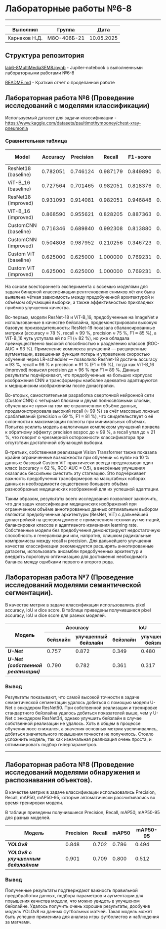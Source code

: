 # Лабораторные работы №6-8

------------------------------------------------
|  Выполнил    |    Группа       | Дата        |
|--------------|-----------------|-------------|
| Карнаков Н.Д.|    М8О-406Б-21  |   10.05.2025|

## Структура репозитория

[lab6-8MultiMediaSEM8.ipynb](lab6-8MultiMediaSEM8.ipynb) - Jupiter-notebook с выполненными лабораторными работами №6-8 

[README.md](README.md) - Краткий отчет о проделанной работе

## Лабораторная работа №6 (Проведение исследований с моделями классификации)

Используемый датасет для задачи классификации - https://www.kaggle.com/datasets/paultimothymooney/chest-xray-pneumonia

### Сравнительная таблица 

| Model                              | Accuracy  | Precision | Recall   | F1-score | ROC-AUC  | PR-AUC   |
| ---------------------------------- | --------- | --------- | -------- | -------- | -------- | -------- |
| ResNet18 (baseline)                | 0.782051  | 0.746124  | 0.987179 | 0.849890 | 0.944587 | 0.959907 |
| ViT-B_16 (baseline)                | 0.727564  | 0.701465  | 0.982051 | 0.818376 | 0.932807 | 0.958099 |
| ResNet18 (improved)                | 0.931093  | 0.914081  | 0.982051 | 0.946848 | 0.975093 | 0.983458 |
| ViT-B_16 (improved)                | 0.868590  | 0.955621  | 0.828205 | 0.887363 | 0.960618 | 0.973207 |
| CustomCNN (baseline)               | 0.716346  | 0.689840  | 0.992308 | 0.813880 | 0.843809 | 0.854794 |
| CustomCNN (improved)               | 0.504808  | 0.987952  | 0.210256 | 0.346723 | 0.898619 | 0.933004 |
| Custom ViT (baseline)              | 0.625000  | 0.625000  | 1.000000 | 0.769231 | 0.500000 | 0.625000 |
| Custom ViT (improved)              | 0.625000  | 0.625000  | 1.000000 | 0.769231 | 0.500000 | 0.625000 |

На основе всестороннего эксперимента с восемью моделями для задачи бинарной классификации рентгеновских снимков лёгких была выявлена чёткая зависимость между предобученной архитектурой и объёмом обучающей выборки, а также эффективностью прикладных приёмов улучшения качества.

Во-первых, модели ResNet-18 и ViT-B_16, предобученные на ImageNet и использованные в качестве бейзлайна, продемонстрировали высокую базовую производительность: ResNet-18 показала сбалансированные метрики (accuracy ≈ 78 %, recall ≈ 99 %, precision ≈ 75 %, F1 ≈ 85 %), а ViT-B_16 чуть уступала ей по F1 (≈ 82 %), но уже обладала преимущественно высокой способностью к разделению классов (ROC-AUC ≈ 93 %). Применение комплекса улучшений — расширенные аугментации, взвешенная функция потерь и управление скоростью обучения через LR-scheduler — позволило ResNet-18 достичь accuracy ≈ 93 %, recall ≈ 98 % и precision ≈ 91 % (F1 ≈ 95 %), тогда как ViT-B_16 (improved) повысил precision до ≈ 96 % при F1 ≈ 89 %. Данные результаты подчёркивают, что предобученные на больших корпусах изображения CNN и трансформеры наиболее адекватно адаптируются к медицинским изображениям после донастройки.

Во-вторых, самостоятельная разработка сверточной нейронной сети (CustomCNN) с четырьмя блоками и двумя полносвязными слоями, обученная «с нуля» на том же ограниченном объёме данных, продемонстрировала высокий recall (≈ 99 %) за счёт массовых ложных срабатываний (precision ≈ 69 %, F1 ≈ 81 %), что свидетельствует о её склонности к максимизации полноты при минимальных объёмах. Попытка усилить модель аналогичным комплексом улучшений привела к обратному эффекту: precision возрос до ≈ 99 %, а recall упал до ≈ 21 %, что говорит о чрезмерной осторожности классификатора при отсутствии достаточной обучающей выборки.

В-третьих, собственная реализация Vision Transformer также показала крайне ограниченные возможности при обучении «с нуля» на 10 % данных: базовый Custom ViT практически всегда предсказывал один класс (accuracy ≈ 62 %, ROC-AUC = 0.5), а внесённые улучшения оказались бессильны сместить эту стагнацию. Это подчёркивает важность предобучения трансформеров на масштабных наборах данных и необходимости существенно большего объёма разнообразных медицинских изображений для их успешной адаптации.

Таким образом, результаты всего исследования позволяют заключить, что для задач классификации медицинских изображений при ограниченном объёме аннотированных данных оптимальным выбором являются предобученные архитектуры (ResNet, ViT) с дальнейшей донастройкой на целевом домене с применением техники аугментаций, балансировки классов и адаптивного изменения learning rate. Собственные модели без предобучения демонстрируют недостаточную способность к генерализации или, напротив, слишком радикальные компромиссы между recall и precision. Для дальнейшего улучшения качества классификации рекомендуется расширять аннотированные датасеты, использовать ансамбли предобученных архитектур и внедрять пороговую оптимизацию для достижения необходимого баланса между ошибками первого и второго рода.

## Лабораторная работа №7 (Проведение исследований моделями семантической сегментации).

В качестве метрик в задаче классификации использовались pixel accuracy, IoU и dice score. 
В таблице приведены получившиеся pixel accuracy, IoU и dice score для разных моделей.
<table>
    <thead>
        <tr>
            <th rowspan=2>Модель</th>
            <th colspan=2>Accuracy</th>
            <th colspan=2>IoU</th>
            <th colspan=2>Dice</th>
        </tr>
        <tr>
            <th>бейзлайн</th>
            <th>улучшенный бейзлайн</th>
            <th>бейзлайн</th>
            <th>улучшенный бейзлайн</th>
            <th>бейзлайн</th>
            <th>улучшенный бейзлайн</th>
        </tr>
    </thead>
    <tbody>
        <tr>
            <td><b><i>U-Net</i></b></td>
            <td>0.757</td>
            <td>0.872</td>
            <td>0.349</td>
            <td>0.480</td>
            <td>0.439</td>
            <td>0.566</td>
        </tr>
        <tr>
            <td><b><i>U-Net (собственной реализации)</i></b></td>
            <td>0.790</td>
            <td>0.782</td>
            <td>0.361</td>
            <td>0.317</td>
            <td>0.444</td>
            <td>0.374</td>
        </tr>
    </tbody>
</table>

### Вывод

Результаты показывают, что самой высокой точности в задаче семантической сегментации удалось добиться с помощью модели U-Net с энкодером ResNet50. При собственной реализации и тренировке стандартного бейзлайна удалось добиться показателей выше, чем у U-Net с энкодером ResNet34, однако улучшить бейзлайн в случае собственной реализации не удалось. Хоть в общем в процессе обучения лосс снижался, а значения основных метрик увеличивались, добиться значительного повышения точности не получилось. Стоило усложнить модель, так как изначальная реализация очень проста, и оптимизировать подбор гиперпараметров.

---

## Лабораторная работа №8 (Проведение исследований моделями обнаружения и распознавания объектов).

В качестве метрик в задаче классификации использовались Precision, Recall, mAP50, mAP50-95, которые автоматически рассчитывались во время тренировки модели.

В таблице приведены получившиеся Precision, Recall, mAP50, mAP50-95 для разных моделей.
<table>
    <thead>
        <tr>
            <th>Модель</th>
            <th>Precision</th>
            <th>Recall</th>
            <th>mAP50</th>
            <th>mAP50-95</th>
        </tr>
    </thead>
    <tbody>
        <tr>
            <td><b><i>YOLOv8</i></b></td>
            <td>0.848</td>
            <td>0.702</td>
            <td>0.786</td>
            <td>0.494</td>
        </tr>
        <tr>
            <td><b><i>YOLOv8 с улучшенным бейзлайном</i></b></td>
            <td>0.901</td>
            <td>0.709</td>
            <td>0.800</td>
            <td>0.512</td>
        </tr>
    </tbody>
</table>

### Вывод

Полученные результаты подтверждают важность правильной предобработки данных, подбора параметров и аугментации для повышения качнства модели, что можно увидеть в улучшеном бейзлайне. Удалось получить очень хорошие результаты, дообучив модель YOLOv8 на данных футбольных матчей. Такая модель может быть успешно применима для анализа игры футболистов и наблюдения за матчами.
